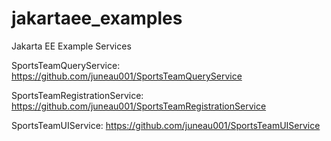 # jakartaee_examples
Jakarta EE Example Services

SportsTeamQueryService: https://github.com/juneau001/SportsTeamQueryService

SportsTeamRegistrationService: https://github.com/juneau001/SportsTeamRegistrationService

SportsTeamUIService: https://github.com/juneau001/SportsTeamUIService

